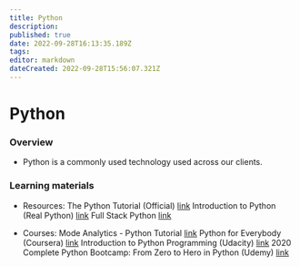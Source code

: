 ```yaml
---
title: Python
description: 
published: true
date: 2022-09-28T16:13:35.189Z
tags: 
editor: markdown
dateCreated: 2022-09-28T15:56:07.321Z
---
```


# Python
### Overview
- Python is a commonly used technology used across our clients.
### Learning materials 

- Resources:
The Python Tutorial (Official)  [link](https://docs.python.org/3/tutorial/index.html)
Introduction to Python (Real Python) [link](https://realpython.com/learning-paths/python3-introduction/)
Full Stack Python [link](https://www.fullstackpython.com/)

- Courses:
Mode Analytics - Python Tutorial [link](https://mode.com/python-tutorial/)
Python for Everybody (Coursera) [link](https://www.coursera.org/specializations/python)
Introduction to Python Programming (Udacity) [link](https://classroom.udacity.com/courses/ud1110)
2020 Complete Python Bootcamp: From Zero to Hero in Python (Udemy) [link](https://www.udemy.com/course/complete-python-bootcamp/?LSNPUBID=vedj0cWlu2Y&ranEAID=vedj0cWlu2Y&ranMID=39197&ranSiteID=vedj0cWlu2Y-zyrD9zSd.Vi960y7DZ1BlQ&utm_medium=udemyads&utm_source=aff-campaign)
